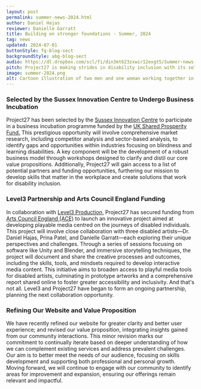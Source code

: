 ```yaml
---
layout: post
permalink: summer-news-2024.html
author: Daniel Hajas
reviewer: Danielle Garratt
title: Building on stronger foundations - Summer, 2024
tag: news
updated: 2024-07-01
buttonStyle: fg-blog-sect
backgroundStyle: abg-blog-sect
audio: https://dl.dropbox.com/scl/fi/din3mt623zxwir12exgt5/Summer-news-2024.wav?rlkey=tk869hwurouslqec2vioer3yf&dl=1
pitch: Project27 is making strides in disability inclusion with its selection for business incubation at the Sussex Innovation Centre, a collaborative project with Level3 on playable media for disabled artists, and a refined value proposition. These initiatives, backed by the UK Shared Prosperity Fund and Arts  Council England, aim to expand accessibility and skills development in the workplace and creative industries.
image: summer-2024.png
alt: Cartoon illustration of two men and one woman working together in a bright, creative studio. They are seated at a desk with a large computer monitor, discussing and pointing at the screen. The background features posters, action figures, and multiple monitors, creating an energetic atmosphere.
---
```


### Selected by the Sussex Innovation Centre to Undergo Business Incubation

Project27 has been selected by the [Sussex Innovation Centre](https://www.sussexinnovation.co.uk) to participate in a business incubation programme funded by the [UK Shared Prosperity Fund.](https://www.gov.uk/government/publications/uk-shared-prosperity-fund-prospectus/uk-shared-prosperity-fund-prospectus) This prestigious opportunity will involve comprehensive market research, including competitor analysis and sector-based analysis, to identify gaps and opportunities within industries focusing on blindness and learning disabilities. A key component will be the development of a robust business model through workshops designed to clarify and distil our core value propositions. Additionally, Project27 will gain access to a list of potential partners and funding opportunities, furthering our mission to develop skills that matter in the workplace and create solutions that work for disability inclusion.
<!-- excerpt-end -->

### Level3 Partnership and Arts Council England Funding

In collaboration with [Level3 Production,](https://www.level-3.co.uk) Project27 has secured funding from [Arts Council England (ACE)](https://www.artscouncil.org.uk) to launch an innovative project aimed at developing playable media centred on the journeys of disabled individuals. This project will involve close collaboration with three disabled artists—Dr. Daniel Hajas, Prina Patel, and Danielle Garratt—each exploring their unique perspectives and challenges. Through a series of sessions focusing on software like Unity and Blender, and immersive storytelling techniques, the project will document and share the creative processes and outcomes, including the skills, tools, and mindsets required to develop interactive media  content. This initiative aims to broaden access to playful media tools for disabled artists, culminating in prototype artworks and a comprehensive report shared online to foster greater accessibility and inclusivity. And that's not all. Level3 and Project27 have began to form an ongoing partnership, planning the next collaboration opportunity.

### Refining Our Website and Value Proposition

We have recently refined our website for greater clarity and better user experience; and revised our value proposition, integrating insights gained from our community interactions. This minor revision marks our commitment to continually iterate based on deeper understanding of how we can complement existing services and address prevalent challenges. Our aim is to better meet the needs of our audience, focusing on skills development and supporting both professional and personal growth. Moving forward, we will continue to engage with our community to identify areas for improvement and expansion, ensuring our offerings remain relevant and impactful.